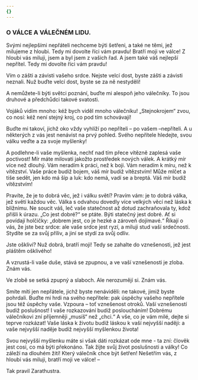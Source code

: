 ```yaml
---
{}
---
```


### O VÁLCE A VÁLEČNÉM LIDU.

Svými nejlepšími nepřáteli nechceme býti šetřeni, a také ne těmi, jež milujeme z hloubi. Tedy mi dovolte říci vám pravdu! Bratří moji ve válce! Z hloubi vás miluji, jsem a byl jsem z vašich řad. A jsem také váš nejlepší nepřítel. Tedy mi dovolte říci vám pravdu! 

Vím o zášti a závisti vašeho srdce. Nejste velcí dost, byste zášti a závisti neznali. Nuž buďte velcí dost, byste se za ně nestyděli! 

A nemůžete-li býti světci poznání, buďte mi alespoň jeho válečníky. To jsou druhové a předchůdci takové svatosti. 

Vojáků vidím mnoho: kéž bych viděl mnoho válečníku! „Stejnokrojem“ zvou, co nosí: kéž není stejný kroj, co pod tím schovávají!

Buďte mi takoví, jichž oko vždy vyhlíží po nepříteli – po vašem –nepříteli. A u některých z vás jest nenávist na prvý pohled. Svého nepřítele hledejte, svou válku veďte a za svoje myšlenky!

A podlehne-li vaše myšlenka, nechť nad tím přece vítězně zaplesá vaše poctivost! Mír máte milovati jakožto prostředek nových válek. A krátký mír více než dlouhý. Vám neradím k práci, než k boji. Vám neradím k míru, než k vítězství. Vaše práce budiž bojem, váš mír budiž vítězstvím! Může mlčet a tiše sedět, jen kdo má šíp a luk: kdo nemá, vadí se a breptá. Váš mír budiž vítězstvím!

Pravíte, že je to dobrá věc, jež i válku světí? Pravím vám: je to dobrá válka, jež světí každou věc. Válka s odvahou dovedly více velkých věcí než láska k bližnímu. Ne soucit váš, leč vaše statečnost až dotud zachraňovala ty, kdož přišli k úrazu. „Co jest dobré?“ se ptáte. Býti statečný jest dobré. Ať si povídají holčičky: „dobrem jest, co je hezké a zároveň dojímavé.“ Říkají o vás, že jste bez srdce: ale vaše srdce jest ryzí, a miluji stud vaší srdečnosti. Stydíte se za svůj příliv, a jiní se stydí za svůj odliv.

Jste oškliví? Nuž dobrá, bratří moji! Tedy se zahalte do vznešenosti, jež jest pláštěm ošklivého!

A vzrustá-li vaše duše, stává se zpupnou, a ve vaší vznešenosti je zloba. Znám vás.

Ve zlobě se setká zpupný a slaboch. Ale nerozumějí si. Znám vás.

Smíte míti jen nepřátele, jichž byste nenáviděli: ne takové, jimiž byste pohrdali. Buďte mi hrdi na svého nepřítele: pak úspěchy vašeho nepřítele jsou též úspěchy vaše. Vzpoura – toť vznešenost otroků. Vaší vznešeností budiž poslušnost! I vaše rozkazování budiž posloucháním! Dobrému válečníkovi zní příjemněji „musíš“ než „chci.“ A vše, co je vám milé, dejte si teprve rozkázat! Vaše láska k životu budiž láskou k vaší nejvyšší naději: a vaše nejvyšší naděje budiž nejvyšší myšlenkou života!

Svou nejvyšší myšlenku máte si však dáti rozkázat ode mne - ta zní: člověk jest cosi, co má býti překonáno. Tak žijte svůj život poslušnosti a války! Co záleží na dlouhém žití! Který válečník chce být šetřen! Nešetřím vás, z hloubi vás miluji, bratří moji ve válce! – 

  

Tak pravil Zarathustra.
